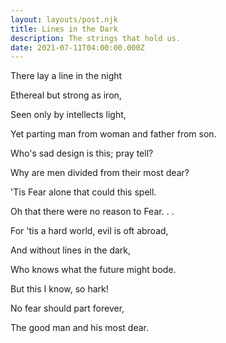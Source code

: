 ```yaml
---
layout: layouts/post.njk
title: Lines in the Dark
description: The strings that hold us.
date: 2021-07-11T04:00:00.000Z
---
```

There lay a line in the night

Ethereal but strong as iron,

Seen only by intellects light,

Yet parting man from woman and father from son.

Who's sad design is this; pray tell?

Why are men divided from their most dear?

'Tis Fear alone that could this spell.

Oh that there were no reason to Fear. . . 

For 'tis a hard world, evil is oft abroad,

And without lines in the dark,

Who knows what the future might bode.

But this I know, so hark!

No fear should part forever,

The good man and his most dear.